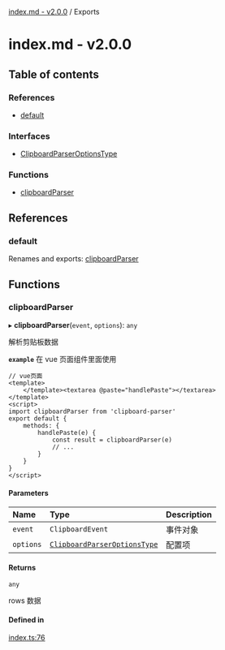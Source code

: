 [index.md - v2.0.0](README.md) / Exports

# index.md - v2.0.0

## Table of contents

### References

-   [default](modules.md#default)

### Interfaces

-   [ClipboardParserOptionsType](interfaces/ClipboardParserOptionsType.md)

### Functions

-   [clipboardParser](modules.md#clipboardparser)

## References

### default

Renames and exports: [clipboardParser](modules.md#clipboardparser)

## Functions

### clipboardParser

▸ **clipboardParser**(`event`, `options`): `any`

解析剪贴板数据

**`example`** 在 vue 页面组件里面使用

```vue
// vue页面
<template>
    </template><textarea @paste="handlePaste"></textarea>
</template>
<script>
import clipboardParser from 'clipboard-parser'
export default {
    methods: {
        handlePaste(e) {
            const result = clipboardParser(e)
            // ...
        }
    }
}
</script>
```

#### Parameters

| Name      | Type                                                                     | Description |
| :-------- | :----------------------------------------------------------------------- | :---------- |
| `event`   | `ClipboardEvent`                                                         | 事件对象    |
| `options` | [`ClipboardParserOptionsType`](interfaces/ClipboardParserOptionsType.md) | 配置项      |

#### Returns

`any`

rows 数据

#### Defined in

[index.ts:76](https://github.com/saqqdy/clipboard-parser/blob/7799563/src/index.ts#L76)
